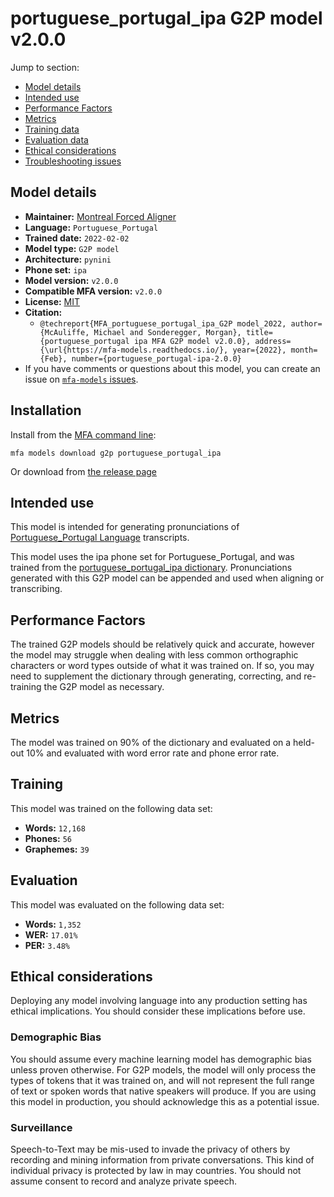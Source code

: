 
# portuguese_portugal_ipa G2P model v2.0.0

Jump to section:

- [Model details](#model-details)
- [Intended use](#intended-use)
- [Performance Factors](#performance-factors)
- [Metrics](#metrics)
- [Training data](#training-data)
- [Evaluation data](#evaluation-data)
- [Ethical considerations](#ethical-considerations)
- [Troubleshooting issues](#troubleshooting-issues)

## Model details

- **Maintainer:** [Montreal Forced Aligner](https://montreal-forced-aligner.readthedocs.io/)
- **Language:** `Portuguese_Portugal`
- **Trained date:** `2022-02-02`
- **Model type:** `G2P model`
- **Architecture:** `pynini`
- **Phone set:** `ipa`
- **Model version:** `v2.0.0`
- **Compatible MFA version:** `v2.0.0`
- **License:** [MIT](https://github.com/MontrealCorpusTools/mfa-models/tree/main/g2p/portuguese_portugal/ipa/v2.0.0/LICENSE)
- **Citation:**
  - `@techreport{MFA_portuguese_portugal_ipa_G2P model_2022, author={McAuliffe, Michael and Sonderegger, Morgan}, title={portuguese_portugal ipa MFA G2P model v2.0.0}, address={\url{https://mfa-models.readthedocs.io/}, year={2022}, month={Feb}, number={portuguese_portugal-ipa-2.0.0}`
- If you have comments or questions about this model, you can create an issue on [`mfa-models` issues](https://github.com/MontrealCorpusTools/mfa-models/issues).

## Installation

Install from the [MFA command line](https://montreal-forced-aligner.readthedocs.io/en/latest/user_guide/models/index.html):

```
mfa models download g2p portuguese_portugal_ipa
```

Or download from [the release page](https://github.com/MontrealCorpusTools/mfa-models/releases/tag/g2p-portuguese_portugal_ipa-v2.0.0)

## Intended use

This model is intended for generating pronunciations of [Portuguese_Portugal Language](https://en.wikipedia.org/wiki/Portuguese_Portugal_language) transcripts.

This model uses the ipa phone set for Portuguese_Portugal, and was trained from the [portuguese_portugal_ipa dictionary](https://github.com/MontrealCorpusTools/mfa-models/blob/main/dictionary/portuguese_portugal_ipa.dict).
Pronunciations generated with this G2P model can be appended and used when aligning or transcribing.

## Performance Factors

The trained G2P models should be relatively quick and accurate, however the model may struggle when dealing with less common orthographic characters or word types outside of what it was trained on.
If so, you may need to supplement the dictionary through generating, correcting, and re-training the G2P model as necessary.

## Metrics

The model was trained on 90% of the dictionary and evaluated on a held-out 10% and evaluated with word error rate and phone error rate.

## Training

This model was trained on the following data set:


* **Words:** `12,168`
* **Phones:** `56`
* **Graphemes:** `39`

## Evaluation

This model was evaluated on the following data set:


* **Words:** `1,352`
* **WER:** `17.01%`
* **PER:** `3.48%`

## Ethical considerations

Deploying any model involving language into any production setting has ethical implications. You should consider these implications before use.

### Demographic Bias

You should assume every machine learning model has demographic bias unless proven otherwise.
For G2P models, the model will only process the types of tokens that it was trained on, and will not represent the full range of text or spoken words that
native speakers will produce.
If you are using this model in production, you should acknowledge this as a potential issue.

### Surveillance

Speech-to-Text may be mis-used to invade the privacy of others by recording and mining information from private conversations.
This kind of individual privacy is protected by law in may countries.
You should not assume consent to record and analyze private speech.
